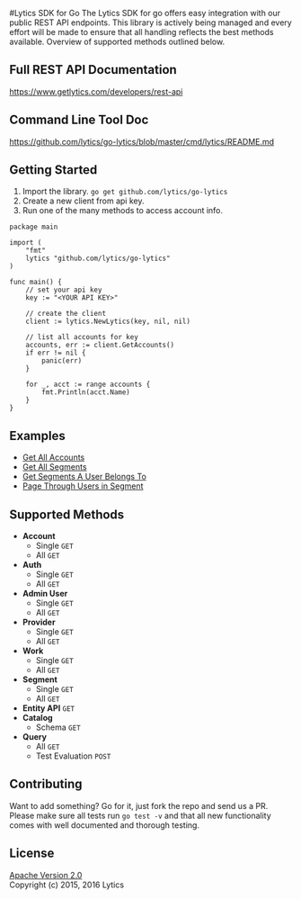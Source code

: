 #Lytics SDK for Go
The Lytics SDK for go offers easy integration with our public REST API endpoints. 
This library is actively being managed and every effort will be made to ensure 
that all handling reflects the best methods available. 
Overview of supported methods outlined below.

## Full REST API Documentation
https://www.getlytics.com/developers/rest-api

## Command Line Tool Doc
https://github.com/lytics/go-lytics/blob/master/cmd/lytics/README.md


## Getting Started
1. Import the library. `go get github.com/lytics/go-lytics`
2. Create a new client from api key.
3. Run one of the many methods to access account info.

```
package main

import (
	"fmt"
	lytics "github.com/lytics/go-lytics"
)

func main() {
	// set your api key
	key := "<YOUR API KEY>"

	// create the client
	client := lytics.NewLytics(key, nil, nil)

	// list all accounts for key
	accounts, err := client.GetAccounts()
	if err != nil {
		panic(err)
	}

	for _, acct := range accounts {
		fmt.Println(acct.Name)
	}
}
```

## Examples
* [Get All Accounts](examples/get_accounts.md)
* [Get All Segments](examples/get_segments.md)
* [Get Segments A User Belongs To](examples/get_segments_for_user.md)
* [Page Through Users in Segment](examples/page_through_segment.md)

## Supported Methods
* **Account**
	* Single `GET`
	* All `GET`
* **Auth**
	* Single `GET`
	* All `GET`
* **Admin User**
	* Single `GET`
	* All `GET`
* **Provider**
	* Single `GET`
	* All `GET`
* **Work**
	* Single `GET`
	* All `GET` 	
* **Segment**
	* Single `GET`
	* All `GET` 
* **Entity API** `GET`
* **Catalog**
	* Schema `GET`
* **Query**
	* All `GET`
	* Test Evaluation `POST`

## Contributing
Want to add something? Go for it, just fork the repo and 
send us a PR. Please make sure all tests run `go test -v` 
and that all new functionality comes with well documented and thorough testing.

## License
[Apache Version 2.0 ](LICENSE.md)   
Copyright (c) 2015, 2016 Lytics